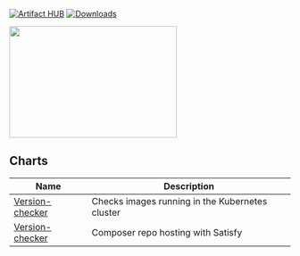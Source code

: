 [![Artifact HUB](https://img.shields.io/endpoint?url=https://artifacthub.io/badge/repository/ymrs)](https://artifacthub.io/packages/search?repo=ymrs)
[![Downloads](https://img.shields.io/github/downloads/ymrsmns/charts/total?label=Downloads)](https://somsubhra.github.io/github-release-stats/?username=ymrsmns&repository=helm-charts)

<img src="https://helm.sh/img/helm.svg" width=300 height=200>

## Charts

| Name                                                      | Description                                                                                                                  |
|-----------------------------------------------------------|------------------------------------------------------------------------------------------------------------------------------|
| [Version-checker](charts/version-checker) | Checks images running in the Kubernetes cluster |
| [Version-checker](charts/satisfy) | Composer repo hosting with Satisfy |                                                                                      